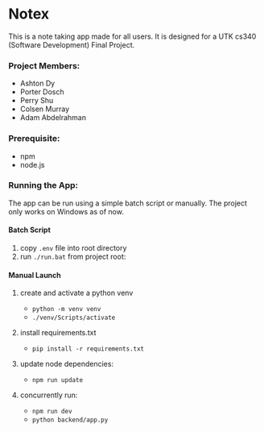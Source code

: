 # Notex
This is a note taking app made for all users. It is designed for a UTK cs340 (Software Development) Final Project.

### Project Members:
- Ashton Dy
- Porter Dosch
- Perry Shu
- Colsen Murray
- Adam Abdelrahman


### Prerequisite:
- npm
- node.js

### Running the App:
The app can be run using a simple batch script or manually. The project only works on Windows as of now.

#### Batch Script
1. copy `.env` file into root directory
2. run `./run.bat` from project root:

#### Manual Launch
1. create and activate a python venv
    - `python -m venv venv`
    - `./venv/Scripts/activate`
2. install requirements.txt
    - `pip install -r requirements.txt`

3. update node dependencies:
    - `npm run update`
4. concurrently run:
    - `npm run dev`
    - `python backend/app.py`

